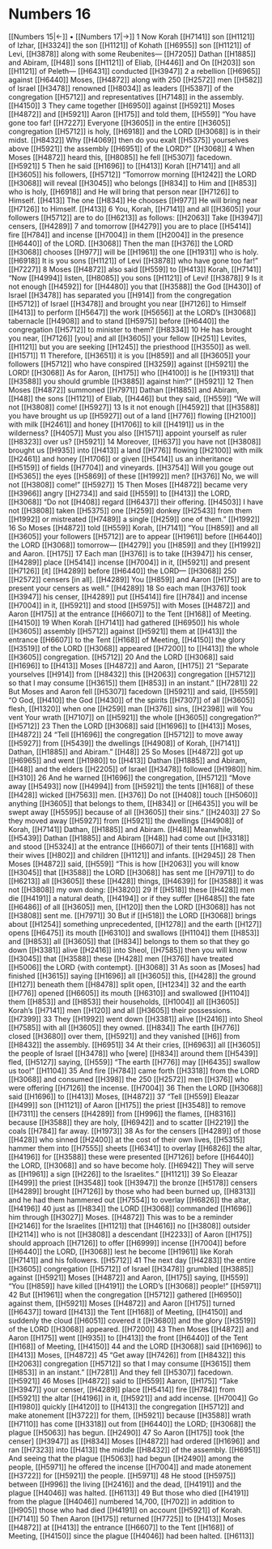 # Numbers 16
[[Numbers 15|←]] • [[Numbers 17|→]]
1 Now Korah [[H7141]] son [[H1121]] of Izhar, [[H3324]] the son [[H1121]] of Kohath [[H6955]] son [[H1121]] of Levi, [[H3878]] along with some Reubenites— [[H7205]] Dathan [[H1885]] and Abiram, [[H48]] sons [[H1121]] of Eliab, [[H446]] and On [[H203]] son [[H1121]] of Peleth— [[H6431]] conducted [[H3947]] 
2 a rebellion [[H6965]] against [[H6440]] Moses, [[H4872]] along with 250 [[H2572]] men [[H582]] of Israel [[H3478]] renowned [[H8034]] as leaders [[H5387]] of the congregation [[H5712]] and representatives [[H7148]] in the assembly. [[H4150]] 
3 They came together [[H6950]] against [[H5921]] Moses [[H4872]] and [[H5921]] Aaron [[H175]] and told them, [[H559]] “You have gone too far! [[H7227]] Everyone [[H3605]] in the entire [[H3605]] congregation [[H5712]] is holy, [[H6918]] and the LORD [[H3068]] is in their midst. [[H8432]] Why [[H4069]] then do you exalt [[H5375]] yourselves above [[H5921]] the assembly [[H6951]] of the LORD?” [[H3068]] 
4 When Moses [[H4872]] heard this, [[H8085]] he fell [[H5307]] facedown. [[H5921]] 
5 Then he said [[H1696]] to [[H413]] Korah [[H7141]] and all [[H3605]] his followers, [[H5712]] “Tomorrow morning [[H1242]] the LORD [[H3068]] will reveal [[H3045]] who belongs [[H834]] to Him  and [[H853]] who is holy, [[H6918]] and He will bring that person near [[H7126]] to Himself. [[H413]] The one [[H834]] He chooses [[H977]] He will bring near [[H7126]] to Himself. [[H413]] 
6 You, Korah, [[H7141]] and all [[H3605]] your followers [[H5712]] are to do [[H6213]] as follows: [[H2063]] Take [[H3947]] censers, [[H4289]] 
7 and tomorrow [[H4279]] you are to place [[H5414]] fire [[H784]] and incense [[H7004]] in them [[H2004]] in the presence [[H6440]] of the LORD. [[H3068]] Then the man [[H376]] the LORD [[H3068]] chooses [[H977]] will be [[H1961]] the one [[H1931]] who is holy. [[H6918]] It is you sons [[H1121]] of Levi [[H3878]] who have gone too far!” [[H7227]] 
8 Moses [[H4872]] also said [[H559]] to [[H413]] Korah, [[H7141]] “Now [[H4994]] listen, [[H8085]] you sons [[H1121]] of Levi! [[H3878]] 
9 Is it not enough [[H4592]] for [[H4480]] you that [[H3588]] the God [[H430]] of Israel [[H3478]] has separated you [[H914]] from the congregation [[H5712]] of Israel [[H3478]] and brought you near [[H7126]] to Himself [[H413]] to perform [[H5647]] the work [[H5656]] at the LORD’s [[H3068]] tabernacle [[H4908]] and to stand [[H5975]] before [[H6440]] the congregation [[H5712]] to minister to them? [[H8334]] 
10 He has brought you near, [[H7126]] [you] and all [[H3605]] your fellow [[H251]] Levites, [[H1121]] but you are seeking [[H1245]] the priesthood [[H3550]] as well. [[H1571]] 
11 Therefore, [[H3651]] it is you [[H859]] and all [[H3605]] your followers [[H5712]] who have conspired [[H3259]] against [[H5921]] the LORD! [[H3068]] As for Aaron, [[H175]] who [[H4100]] is he [[H1931]] that [[H3588]] you should grumble [[H3885]] against him?” [[H5921]] 
12 Then Moses [[H4872]] summoned [[H7971]] Dathan [[H1885]] and Abiram, [[H48]] the sons [[H1121]] of Eliab, [[H446]] but they said, [[H559]] “We will not [[H3808]] come! [[H5927]] 
13 Is it not enough [[H4592]] that [[H3588]] you have brought us up [[H5927]] out of a land [[H776]] flowing [[H2100]] with milk [[H2461]] and honey [[H1706]] to kill [[H4191]] us in the wilderness? [[H4057]] Must you also [[H1571]] appoint yourself as ruler [[H8323]] over us? [[H5921]] 
14 Moreover, [[H637]] you have not [[H3808]] brought us [[H935]] into [[H413]] a land [[H776]] flowing [[H2100]] with milk [[H2461]] and honey [[H1706]] or given [[H5414]] us an inheritance [[H5159]] of fields [[H7704]] and vineyards. [[H3754]] Will you gouge out [[H5365]] the eyes [[H5869]] of these [[H1992]] men? [[H376]] No, we will not [[H3808]] come!” [[H5927]] 
15 Then Moses [[H4872]] became very [[H3966]] angry [[H2734]] and said [[H559]] to [[H413]] the LORD, [[H3068]] “Do not [[H408]] regard [[H6437]] their offering. [[H4503]] I have not [[H3808]] taken [[H5375]] one [[H259]] donkey [[H2543]] from them [[H1992]] or mistreated [[H7489]] a single [[H259]] one of them.” [[H1992]] 
16 So Moses [[H4872]] told [[H559]] Korah, [[H7141]] “You [[H859]] and all [[H3605]] your followers [[H5712]] are to appear [[H1961]] before [[H6440]] the LORD [[H3068]] tomorrow— [[H4279]] you [[H859]] and they [[H1992]] and Aaron. [[H175]] 
17 Each man [[H376]] is to take [[H3947]] his censer, [[H4289]] place [[H5414]] incense [[H7004]] in it, [[H5921]] and present [[H7126]] [it] [[H4289]] before [[H6440]] the LORD— [[H3068]] 250 [[H2572]] censers [in all]. [[H4289]] You [[H859]] and Aaron [[H175]] are to present your censers as well.” [[H4289]] 
18 So each man [[H376]] took [[H3947]] his censer, [[H4289]] put [[H5414]] fire [[H784]] and incense [[H7004]] in it, [[H5921]] and stood [[H5975]] with Moses [[H4872]] and Aaron [[H175]] at the entrance [[H6607]] to the Tent [[H168]] of Meeting. [[H4150]] 
19 When Korah [[H7141]] had gathered [[H6950]] his whole [[H3605]] assembly [[H5712]] against [[H5921]] them at [[H413]] the entrance [[H6607]] to the Tent [[H168]] of Meeting, [[H4150]] the glory [[H3519]] of the LORD [[H3068]] appeared [[H7200]] to [[H413]] the whole [[H3605]] congregation. [[H5712]] 
20 And the LORD [[H3068]] said [[H1696]] to [[H413]] Moses [[H4872]] and Aaron, [[H175]] 
21 “Separate yourselves [[H914]] from [[H8432]] this [[H2063]] congregation [[H5712]] so that I may consume [[H3615]] them [[H853]] in an instant.” [[H7281]] 
22 But Moses and Aaron fell [[H5307]] facedown [[H5921]] and said, [[H559]] “O God, [[H410]] the God [[H430]] of the spirits [[H7307]] of all [[H3605]] flesh, [[H1320]] when one [[H259]] man [[H376]] sins, [[H2398]] will You vent Your wrath [[H7107]] on [[H5921]] the whole [[H3605]] congregation?” [[H5712]] 
23 Then the LORD [[H3068]] said [[H1696]] to [[H413]] Moses, [[H4872]] 
24 “Tell [[H1696]] the congregation [[H5712]] to move away [[H5927]] from [[H5439]] the dwellings [[H4908]] of Korah, [[H7141]] Dathan, [[H1885]] and Abiram.” [[H48]] 
25 So Moses [[H4872]] got up [[H6965]] and went [[H1980]] to [[H413]] Dathan [[H1885]] and Abiram, [[H48]] and the elders [[H2205]] of Israel [[H3478]] followed [[H1980]] him. [[H310]] 
26 And he warned [[H1696]] the congregation, [[H5712]] “Move away [[H5493]] now [[H4994]] from [[H5921]] the tents [[H168]] of these [[H428]] wicked [[H7563]] men. [[H376]] Do not [[H408]] touch [[H5060]] anything [[H3605]] that belongs to them, [[H834]] or [[H6435]] you will be swept away [[H5595]] because of all [[H3605]] their sins.” [[H2403]] 
27 So they moved away [[H5927]] from [[H5921]] the dwellings [[H4908]] of Korah, [[H7141]] Dathan, [[H1885]] and Abiram. [[H48]] Meanwhile, [[H5439]] Dathan [[H1885]] and Abiram [[H48]] had come out [[H3318]] and stood [[H5324]] at the entrance [[H6607]] of their tents [[H168]] with their wives [[H802]] and children [[H1121]] and infants. [[H2945]] 
28 Then Moses [[H4872]] said, [[H559]] “This is how [[H2063]] you will know [[H3045]] that [[H3588]] the LORD [[H3068]] has sent me [[H7971]] to do [[H6213]] all [[H3605]] these [[H428]] things, [[H4639]] for [[H3588]] it was not [[H3808]] my own doing: [[H3820]] 
29 If [[H518]] these [[H428]] men die [[H4191]] a natural death, [[H4194]] or if they suffer [[H6485]] the fate [[H6486]] of all [[H3605]] men, [[H120]] then the LORD [[H3068]] has not [[H3808]] sent me. [[H7971]] 
30 But if [[H518]] the LORD [[H3068]] brings about [[H1254]] something unprecedented, [[H1278]] and the earth [[H127]] opens [[H6475]] its mouth [[H6310]] and swallows [[H1104]] them [[H853]] and [[H853]] all [[H3605]] that [[H834]] belongs to them  so that they go down [[H3381]] alive [[H2416]] into Sheol, [[H7585]] then you will know [[H3045]] that [[H3588]] these [[H428]] men [[H376]] have treated [[H5006]] the LORD {with contempt}. [[H3068]] 
31 As soon as [Moses] had finished [[H3615]] saying [[H1696]] all [[H3605]] this, [[H428]] the ground [[H127]] beneath them [[H8478]] split open, [[H1234]] 
32 and the earth [[H776]] opened [[H6605]] its mouth [[H6310]] and swallowed [[H1104]] them [[H853]] and [[H853]] their households, [[H1004]] all [[H3605]] Korah’s [[H7141]] men [[H120]] and all [[H3605]] their possessions. [[H7399]] 
33 They [[H1992]] went down [[H3381]] alive [[H2416]] into Sheol [[H7585]] with all [[H3605]] they owned. [[H834]] The earth [[H776]] closed [[H3680]] over them, [[H5921]] and they vanished [[H6]] from [[H8432]] the assembly. [[H6951]] 
34 At their cries, [[H6963]] all [[H3605]] the people of Israel [[H3478]] who [were] [[H834]] around them [[H5439]] fled, [[H5127]] saying, [[H559]] “The earth [[H776]] may [[H6435]] swallow us too!” [[H1104]] 
35 And fire [[H784]] came forth [[H3318]] from the LORD [[H3068]] and consumed [[H398]] the 250 [[H2572]] men [[H376]] who were offering [[H7126]] the incense. [[H7004]] 
36 Then the LORD [[H3068]] said [[H1696]] to [[H413]] Moses, [[H4872]] 
37 “Tell [[H559]] Eleazar [[H499]] son [[H1121]] of Aaron [[H175]] the priest [[H3548]] to remove [[H7311]] the censers [[H4289]] from [[H996]] the flames, [[H8316]] because [[H3588]] they are holy, [[H6942]] and to scatter [[H2219]] the coals [[H784]] far away. [[H1973]] 
38 As for the censers [[H4289]] of those [[H428]] who sinned [[H2400]] at the cost of their own lives, [[H5315]] hammer them into [[H7555]] sheets [[H6341]] to overlay [[H6826]] the altar, [[H4196]] for [[H3588]] these were presented [[H7126]] before [[H6440]] the LORD, [[H3068]] and so have become holy. [[H6942]] They will serve as [[H1961]] a sign [[H226]] to the Israelites.” [[H1121]] 
39 So Eleazar [[H499]] the priest [[H3548]] took [[H3947]] the bronze [[H5178]] censers [[H4289]] brought [[H7126]] by those who had been burned up, [[H8313]] and he had them hammered out [[H7554]] to overlay [[H6826]] the altar, [[H4196]] 
40 just as [[H834]] the LORD [[H3068]] commanded [[H1696]] him through [[H3027]] Moses. [[H4872]] This was to be a reminder [[H2146]] for the Israelites [[H1121]] that [[H4616]] no [[H3808]] outsider [[H2114]] who is not [[H3808]] a descendant [[H2233]] of Aaron [[H175]] should approach [[H7126]] to offer [[H6999]] incense [[H7004]] before [[H6440]] the LORD, [[H3068]] lest he become [[H1961]] like Korah [[H7141]] and his followers. [[H5712]] 
41 The next day [[H4283]] the entire [[H3605]] congregation [[H5712]] of Israel [[H3478]] grumbled [[H3885]] against [[H5921]] Moses [[H4872]] and Aaron, [[H175]] saying, [[H559]] “You [[H859]] have killed [[H4191]] the LORD’s [[H3068]] people!” [[H5971]] 
42 But [[H1961]] when the congregation [[H5712]] gathered [[H6950]] against them, [[H5921]] Moses [[H4872]] and Aaron [[H175]] turned [[H6437]] toward [[H413]] the Tent [[H168]] of Meeting, [[H4150]] and suddenly the cloud [[H6051]] covered it [[H3680]] and the glory [[H3519]] of the LORD [[H3068]] appeared. [[H7200]] 
43 Then Moses [[H4872]] and Aaron [[H175]] went [[H935]] to [[H413]] the front [[H6440]] of the Tent [[H168]] of Meeting, [[H4150]] 
44 and the LORD [[H3068]] said [[H1696]] to [[H413]] Moses, [[H4872]] 
45 “Get away [[H7426]] from [[H8432]] this [[H2063]] congregation [[H5712]] so that I may consume [[H3615]] them [[H853]] in an instant.” [[H7281]] And they fell [[H5307]] facedown. [[H5921]] 
46 Moses [[H4872]] said to [[H559]] Aaron, [[H175]] “Take [[H3947]] your censer, [[H4289]] place [[H5414]] fire [[H784]] from [[H5921]] the altar [[H4196]] in it, [[H5921]] and add incense. [[H7004]] Go [[H1980]] quickly [[H4120]] to [[H413]] the congregation [[H5712]] and make atonement [[H3722]] for them, [[H5921]] because [[H3588]] wrath [[H7110]] has come [[H3318]] out from [[H6440]] the LORD; [[H3068]] the plague [[H5063]] has begun. [[H2490]] 
47 So Aaron [[H175]] took [the censer] [[H3947]] as [[H834]] Moses [[H4872]] had ordered [[H1696]] and ran [[H7323]] into [[H413]] the middle [[H8432]] of the assembly. [[H6951]] And seeing that the plague [[H5063]] had begun [[H2490]] among the people, [[H5971]] he offered the incense [[H7004]] and made atonement [[H3722]] for [[H5921]] the people. [[H5971]] 
48 He stood [[H5975]] between [[H996]] the living [[H2416]] and the dead, [[H4191]] and the plague [[H4046]] was halted. [[H6113]] 
49 But those who died [[H4191]] from the plague [[H4046]] numbered 14,700, [[H702]] in addition to [[H905]] those who had died [[H4191]] on account [[H5921]] of Korah. [[H7141]] 
50 Then Aaron [[H175]] returned [[H7725]] to [[H413]] Moses [[H4872]] at [[H413]] the entrance [[H6607]] to the Tent [[H168]] of Meeting, [[H4150]] since the plague [[H4046]] had been halted. [[H6113]] 
